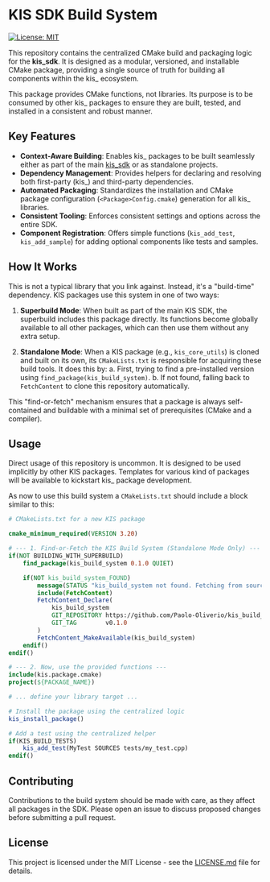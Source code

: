# KIS SDK Build System

[![License: MIT](https://img.shields.io/badge/License-MIT-yellow.svg)](https://opensource.org/licenses/MIT)

This repository contains the centralized CMake build and packaging logic for the **kis_sdk**. It is designed as a modular, versioned, and installable CMake package, providing a single source of truth for building all components within the kis_ ecosystem.

This package provides CMake functions, not libraries. Its purpose is to be consumed by other kis_ packages to ensure they are built, tested, and installed in a consistent and robust manner.

## Key Features

-   **Context-Aware Building**: Enables kis_ packages to be built seamlessly either as part of the main [kis_sdk](https://github.com/Paolo-Oliverio/kis_sdk) or as standalone projects.
-   **Dependency Management**: Provides helpers for declaring and resolving both first-party (kis_) and third-party dependencies.
-   **Automated Packaging**: Standardizes the installation and CMake package configuration (`<Package>Config.cmake`) generation for all kis_ libraries.
-   **Consistent Tooling**: Enforces consistent settings and options across the entire SDK.
-   **Component Registration**: Offers simple functions (`kis_add_test`, `kis_add_sample`) for adding optional components like tests and samples.

## How It Works

This is not a typical library that you link against. Instead, it's a "build-time" dependency. KIS packages use this system in one of two ways:

1.  **Superbuild Mode**: When built as part of the main KIS SDK, the superbuild includes this package directly. Its functions become globally available to all other packages, which can then use them without any extra setup.

2.  **Standalone Mode**: When a KIS package (e.g., `kis_core_utils`) is cloned and built on its own, its `CMakeLists.txt` is responsible for acquiring these build tools. It does this by:
    a. First, trying to find a pre-installed version using `find_package(kis_build_system)`.
    b. If not found, falling back to `FetchContent` to clone this repository automatically.

This "find-or-fetch" mechanism ensures that a package is always self-contained and buildable with a minimal set of prerequisites (CMake and a compiler).

## Usage

Direct usage of this repository is uncommon. It is designed to be used implicitly by other KIS packages.
Templates for various kind of packages will be available to kickstart kis_ package development.

As now to use this build system a `CMakeLists.txt` should include a block similar to this:

```cmake
# CMakeLists.txt for a new KIS package

cmake_minimum_required(VERSION 3.20)

# --- 1. Find-or-Fetch the KIS Build System (Standalone Mode Only) ---
if(NOT BUILDING_WITH_SUPERBUILD)
    find_package(kis_build_system 0.1.0 QUIET)

    if(NOT kis_build_system_FOUND)
        message(STATUS "kis_build_system not found. Fetching from source...")
        include(FetchContent)
        FetchContent_Declare(
            kis_build_system
            GIT_REPOSITORY https://github.com/Paolo-Oliverio/kis_build_system.git
            GIT_TAG        v0.1.0
        )
        FetchContent_MakeAvailable(kis_build_system)
    endif()
endif()

# --- 2. Now, use the provided functions ---
include(kis.package.cmake)
project(${PACKAGE_NAME})

# ... define your library target ...

# Install the package using the centralized logic
kis_install_package()

# Add a test using the centralized helper
if(KIS_BUILD_TESTS)
    kis_add_test(MyTest SOURCES tests/my_test.cpp)
endif()
```

## Contributing

Contributions to the build system should be made with care, as they affect all packages in the SDK. Please open an issue to discuss proposed changes before submitting a pull request.

## License

This project is licensed under the MIT License - see the [LICENSE.md](LICENSE.md) file for details.

